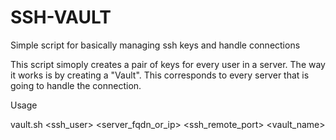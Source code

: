 # SSH-VAULT
Simple script for basically managing ssh keys and handle connections

This script simoply creates a pair of keys for every user in a server. The way it works is by
creating a "Vault". This corresponds to every server that is going to handle the connection.

Usage

vault.sh <ssh_user> <server_fqdn_or_ip> <ssh_remote_port> <vault_name>

